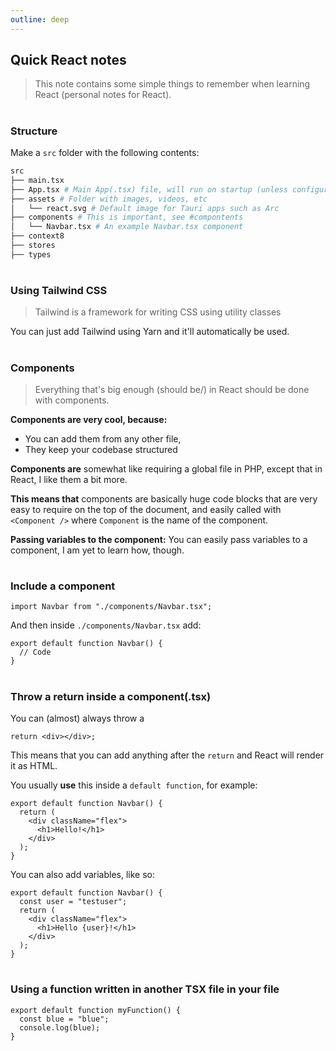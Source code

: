 ```yaml
---
outline: deep
---
```


## Quick React notes

> This note contains some simple things to remember when learning React (personal notes for React).

#

### Structure

Make a `src` folder with the following contents:

```sh
src
├── main.tsx
├── App.tsx # Main App(.tsx) file, will run on startup (unless configured otherwise)
├── assets # Folder with images, videos, etc
│   └── react.svg # Default image for Tauri apps such as Arc
├── components # This is important, see #compontents
│   └── Navbar.tsx # An example Navbar.tsx component
├── context8
├── stores
├── types
```

#

### Using Tailwind CSS

> Tailwind is a framework for writing CSS using utility classes

You can just add Tailwind using Yarn and it'll automatically be used.

#

### Components

> Everything that's big enough (should be/) in React should be done with components.

**Components are very cool, because:**

- You can add them from any other file,
- They keep your codebase structured

**Components are** somewhat like requiring a global file in PHP, except that in React, I like them a bit more.

**This means that** components are basically huge code blocks that are very easy to require on the top of the document, and easily called with `<Component />` where `Component` is the name of the component.

**Passing variables to the component:**
You can easily pass variables to a component, I am yet to learn how, though.

#

### Include a component

```tsx
import Navbar from "./components/Navbar.tsx";
```

And then inside `./components/Navbar.tsx` add:

```tsx
export default function Navbar() {
  // Code
}
```

#

### Throw a return inside a component(.tsx)

You can (almost) always throw a

```tsx
return <div></div>;
```

This means that you can add anything after the `return` and React will render it as HTML.

You usually **use** this inside a `default function`, for example:

```tsx
export default function Navbar() {
  return (
    <div className="flex">
      <h1>Hello!</h1>
    </div>
  );
}
```

You can also add variables, like so:

```tsx
export default function Navbar() {
  const user = "testuser";
  return (
    <div className="flex">
      <h1>Hello {user}!</h1>
    </div>
  );
}
```

#

### Using a function written in another TSX file in your file

```tsx
export default function myFunction() {
  const blue = "blue";
  console.log(blue);
}
```
